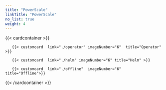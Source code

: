 ```yaml
---
title: "PowerScale"
linkTitle: "PowerScale"
no_list: true
weight: 4
---
```


{{< cardcontainer >}}

       {{< customcard  link="./operator" imageNumber="6"  title="Operator" >}}

       {{< customcard  link="./helm" imageNumber="6" title="Helm" >}}

       {{< customcard  link="./offline"  imageNumber="6" title="Offline">}}

{{< /cardcontainer >}}